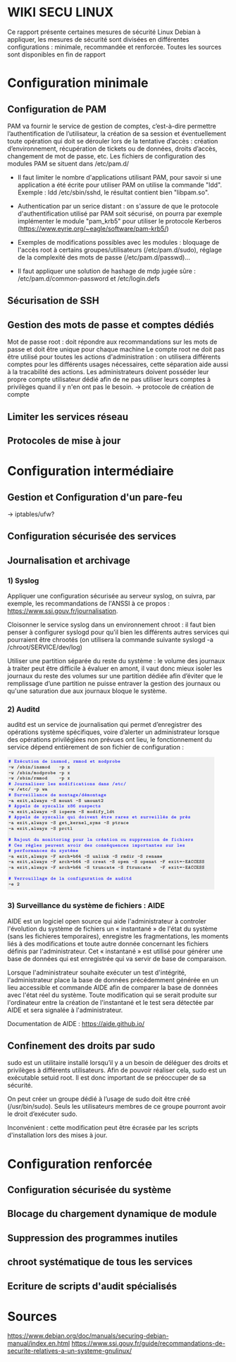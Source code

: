 # WIKI SECU LINUX	
Ce rapport présente certaines mesures de sécurité Linux Debian à appliquer, les mesures de sécurité sont divisées en différentes configurations : minimale, recommandée et renforcée.
Toutes les sources sont disponibles en fin de rapport

# Configuration minimale
## Configuration de PAM

PAM va fournir le service de gestion de comptes, c’est-à-dire permettre l’authentification de l’utilisateur, la création de sa session et éventuellement toute opération qui doit se dérouler lors de la tentative d’accès : création d’environnement, récupération de tickets ou de données, droits d’accès, changement de mot de passe, etc.
Les fichiers de configuration des modules PAM se situent dans /etc/pam.d/

- Il faut limiter le nombre d'applications utilisant PAM, pour savoir si une application a été écrite pour utiliser PAM on utilise la commande "ldd". Exemple : ldd /etc/sbin/sshd, le résultat contient bien "libpam.so".

- Authentication par un serice distant : on s'assure de que le protocole d'authentification utilisé par PAM soit sécurisé, on pourra par exemple implémenter le module "pam_krb5" pour utiliser le protocole Kerberos (https://www.eyrie.org/~eagle/software/pam-krb5/)

- Exemples de modifications possibles avec les modules : bloquage de l'accès root à certains groupes/utilisateurs (/etc/pam.d/sudo), réglage de la complexité des mots de passe (/etc/pam.d/passwd)...

- Il faut appliquer une solution de hashage de mdp jugée sûre : /etc/pam.d/common-password et /etc/login.defs

## Sécurisation de SSH

## Gestion des mots de passe et comptes dédiés

Mot de passe root : doit répondre aux recommandations sur les mots de passe et doit être unique pour chaque machine
Le compte root ne doit pas être utilisé pour toutes les actions d'administration : on utilisera différents comptes pour les différents usages nécessaires, cette séparation aide aussi à la tracabilité des actions.
Les administrateurs doivent posséder leur propre compte utilisateur dédié afin de ne pas utiliser leurs comptes à privilèges quand il y n'en ont pas le besoin.
-> protocole de création de compte

## Limiter les services réseau

## Protocoles de mise à jour

# Configuration intermédiaire

## Gestion et Configuration d'un pare-feu

-> iptables/ufw?

## Configuration sécurisée des services

## Journalisation et archivage

### 1) Syslog

Appliquer une configuration sécurisée au serveur syslog, on suivra, par exemple, les recommandations de l'ANSSI à ce propos : https://www.ssi.gouv.fr/journalisation.

Cloisonner le service syslog dans un environnement chroot : il faut bien penser à configurer syslogd pour qu'il bien les différents autres services qui pourraient être chrootés (on utilisera la commande suivante syslogd -a /chroot/SERVICE/dev/log)

Utiliser une partition séparée du reste du système : le volume des journaux à traiter peut être difficile à évaluer en amont, il vaut donc mieux isoler les journaux du reste des volumes sur une partition dédiée afin d’éviter que le remplissage d’une partition ne puisse entraver la gestion des journaux ou qu'une saturation due aux journaux bloque le système.

### 2) Auditd

auditd est un service de journalisation qui permet d’enregistrer des opérations système spécifiques, voire d’alerter un administrateur lorsque des opérations privilégiées non prévues ont lieu, le fonctionnement du service dépend entièrement de son fichier de configuration :

![Exemple de configuration auditd](./images/auditd.png)

### 3) Surveillance du système de fichiers : AIDE

AIDE est un logiciel open source qui aide l'administrateur à controler l'évolution du système de fichiers un « instantané » de l'état du système (sans les fichieres temporaires), enregistre les fragmentations, les moments liés à des modifications et toute autre donnée concernant les fichiers définis par l'administrateur. Cet « instantané » est utilisé pour générer une base de données qui est enregistrée qui va servir de base de comparaison.

Lorsque l'administrateur souhaite exécuter un test d'intégrité, l'administrateur place la base de données précédemment générée en un lieu accessible et commande AIDE afin de comparer la base de données avec l'état réel du système. Toute modification qui se serait produite sur l'ordinateur entre la création de l'instantané et le test sera détectée par AIDE et sera signalée à l'administrateur.

Documentation de AIDE : https://aide.github.io/

## Confinement des droits par sudo

sudo est un utilitaire installé lorsqu’il y a un besoin de déléguer des droits et privilèges à différents utilisateurs.
Afin de pouvoir réaliser cela, sudo est un exécutable setuid root. Il est donc important de se préoccuper de sa sécurité.

On peut créer un groupe dédié à l’usage de sudo doit être créé (/usr/bin/sudo). Seuls les utilisateurs membres de ce groupe pourront avoir le droit d’exécuter sudo.

Inconvénient : cette modification peut être écrasée par les scripts d'installation lors des mises à jour.

# Configuration renforcée

## Configuration sécurisée du système

## Blocage du chargement dynamique de module

## Suppression des programmes inutiles

## chroot systématique de tous les services

## Ecriture de scripts d'audit spécialisés

# Sources

https://www.debian.org/doc/manuals/securing-debian-manual/index.en.html
https://www.ssi.gouv.fr/guide/recommandations-de-securite-relatives-a-un-systeme-gnulinux/
